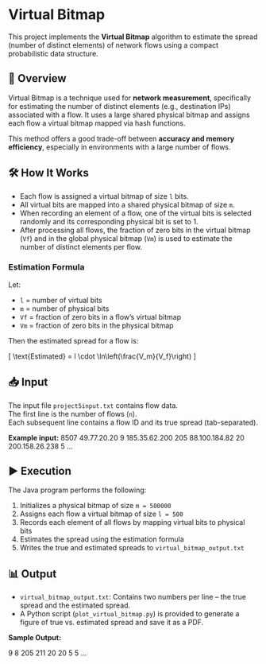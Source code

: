 # Virtual Bitmap

This project implements the **Virtual Bitmap** algorithm to estimate the spread (number of distinct elements) of network flows using a compact probabilistic data structure.

## 📘 Overview

Virtual Bitmap is a technique used for **network measurement**, specifically for estimating the number of distinct elements (e.g., destination IPs) associated with a flow. It uses a large shared physical bitmap and assigns each flow a virtual bitmap mapped via hash functions.

This method offers a good trade-off between **accuracy and memory efficiency**, especially in environments with a large number of flows.

## 🛠️ How It Works

- Each flow is assigned a virtual bitmap of size `l` bits.
- All virtual bits are mapped into a shared physical bitmap of size `m`.
- When recording an element of a flow, one of the virtual bits is selected randomly and its corresponding physical bit is set to 1.
- After processing all flows, the fraction of zero bits in the virtual bitmap (`Vf`) and in the global physical bitmap (`Vm`) is used to estimate the number of distinct elements per flow.

### Estimation Formula

Let:

- `l` = number of virtual bits  
- `m` = number of physical bits  
- `Vf` = fraction of zero bits in a flow’s virtual bitmap  
- `Vm` = fraction of zero bits in the physical bitmap  

Then the estimated spread for a flow is:

\[
\text{Estimated} = l \cdot \ln\left(\frac{V_m}{V_f}\right)
\]

## 📥 Input

The input file `project5input.txt` contains flow data.  
The first line is the number of flows (`n`).  
Each subsequent line contains a flow ID and its true spread (tab-separated).

**Example input:**
8507
49.77.20.20 9
185.35.62.200 205
88.100.184.82 20
200.158.26.238 5
...


## ▶️ Execution

The Java program performs the following:

1. Initializes a physical bitmap of size `m = 500000`
2. Assigns each flow a virtual bitmap of size `l = 500`
3. Records each element of all flows by mapping virtual bits to physical bits
4. Estimates the spread using the estimation formula
5. Writes the true and estimated spreads to `virtual_bitmap_output.txt`

## 📊 Output

- `virtual_bitmap_output.txt`: Contains two numbers per line – the true spread and the estimated spread.
- A Python script (`plot_virtual_bitmap.py`) is provided to generate a figure of true vs. estimated spread and save it as a PDF.

**Sample Output:**

9 8
205 211
20 20
5 5
...
